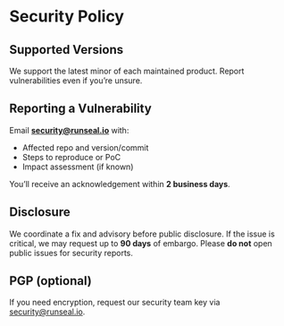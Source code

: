 # Security Policy

## Supported Versions
We support the latest minor of each maintained product. Report vulnerabilities even if you’re unsure.

## Reporting a Vulnerability
Email **security@runseal.io** with:
- Affected repo and version/commit
- Steps to reproduce or PoC
- Impact assessment (if known)

You’ll receive an acknowledgement within **2 business days**.

## Disclosure
We coordinate a fix and advisory before public disclosure. If the issue is critical, we may request up to **90 days** of embargo. Please **do not** open public issues for security reports.

## PGP (optional)
If you need encryption, request our security team key via security@runseal.io.
